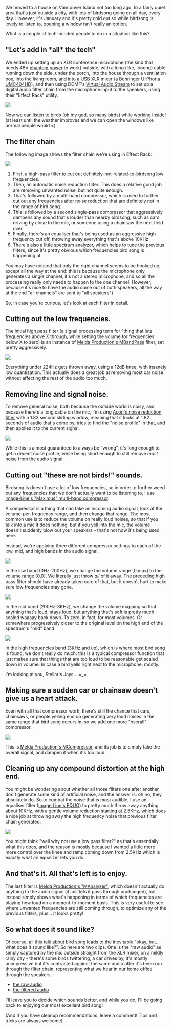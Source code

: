 We moved to a house on Vancouver Island not too long ago, to a fairly quiet area that's just outside a city, with lots of birdsong going on all day, every day. However, it's January and it's pretty cold out so while birdsong is lovely to listen to, opening a window isn't really an option.

What is a couple of tech-minded people to do in a situation like this?


## "Let's add in \*all\* the tech"

We ended up setting up an XLR conference microphone (the kind that needs 48V [phantom power](https://en.wikipedia.org/wiki/Phantom_power) to work) outside, with a long (like, looong) cable running down the side, under the porch, into the house through a ventilation box, into the living room, and into a USB XLR mixer (a Behringer [U-Phoria UMC404HD](https://www.long-mcquade.com/67988/Pro_Audio_Recording/Audio_Interfaces/Behringer/U-Phoria_UMC404HD_Audiophile_4x4_24-Bit_192_kHz_USB_Audio_MIDI_Interface.htm)), and then using DDMF's [Virtual Audio Stream](http://www.virtualaudiostream.com) to set up a digital audio filter chain from the microphone input to the speakers, using their "Effect Rack" utility.

![](/images/bird-vst/the-setup.jpg)

Now we can listen to birds (oh my god, so many birds) while working inside! (at least until the weather improves and we can open the windows like normal people would =)


## The filter chain

The following image shows the filter chain we're using in Effect Rack:

![](/images/bird-vst/ddmf-filter-chain.png)

1. First, a high-pass filter to cut out definitely-not-related-to-birdsong low frequencies.
2. Then, an automatic noise reduction filter. This does a relative good job are removing unwanted noise, but not quite enough.
3. That's followed by a multi-band compressor, which is used to further cut out any frequencies after noise reduction that are definitely not in the range of bird song.
4. This is followed by a second single-pass compressor that aggressively dampens any sound that's louder than nearby birdsong, such as cars driving by close to the mic, or someone using a chainsaw the next field over.
5. Finally, there's an equaliser that's being used as an aggressive high frequency cut off, throwing away everything that's above 10KHz
6. There's also a little spectrum analyzer, which helps to tune the previous filters, since it's pretty obvious which frequencies bird song is happening at.

You may have noticed that only the right channel seems to be hooked up, except all the way at the end: this is because the microphone only generates a single channel, it's not a stereo microphone, and so all the processing really only needs to happen to the one channel. However, because it's nice to have the audio come out of both speakers, all the way at the end "all channels" are sent to "all speakers")

So, in case you're curious, let's look at each filter in detail.


## Cutting out the low frequencies.

The initial high pass filter (a signal processing term for "thing that lets frequencies above X through, while setting the volume for frequencies below X to zero) is an instance of [Melda Production's MBandPass](https://www.meldaproduction.com/MBandPass) filter, set pretty aggressively.

![](/images/bird-vst/bandpass.png)

Everything under 224Hz gets thrown away, using a 12dB knee, with insanely low quantization. This actually does a great job at removing most car noise without affecting the rest of the audio too much.


## Removing line and signal noise.

To remove general noise, both because the outside world is noisy, and because there's a long cable on the mic, I'm using [Acon's noise reduction filter](https://acondigital.com/products/restoration-suite) with a 1.83 second sliding window, meaning that it looks at 1.82 seconds of audio that's come by, tries to find the "noise profile" in that, and then applies it to the current signal.

![](/images/bird-vst/noise-reduction.png)

While this is almost guaranteed to always be "wrong", it's long enough to get a decent noise profile, while being short enough to still remove _most_ noise from the audio signal.


## Cutting out "these are not birds!" sounds.

Birdsong is doesn't use a lot of low frequencies, so in order to further weed out any frequencies that we don't actually want to be listening to, I use [Image-Line's "Maximus" multi-band compressor](https://www.image-line.com/plugins/Effects/Maximus).

A compressor is a thing that can take an incoming audio signal, look at the volume-per-frequency range, and then change that range. The most common use is to reduce the volume on really loud noises, so that if you talk into a mic it does nothing, but if you yell into the mic, the volume doesn't suddenly blow out your speakers - that's not how it's being used here.

Instead, we're applying three different compressor settings to each of the low, mid, and high bands in the audio signal.

![](/images/bird-vst/low-compressor.png)

In the low band (0Hz-200Hz), we change the volume range [0,max] to the volume range [0,0]. We literally just throw *all* of it away. The preceding high pass filter should have already taken care of that, but it doesn't hurt to make sure low frequencies stay gone.

![](/images/bird-vst/mid-compressor.png)

In the mid band (200Hz-3KHz), we change the volume mapping so that anything that's loud, stays loud, but anything that's soft is pretty much scaled waaaay back down. To zero, in fact, for most volumes. Or somewhere progressively closer to the original level on the high end of the spectrum's "mid" band.

![](/images/bird-vst/high-compressor.png)

In the high frequencies band (3KHz and up), which is where most bird song is found, we don't really do much: this is a typical compressor function that just makes sure that things that are too loud to be reasonable get scaled down in volume. In case a bird yells right next to the microphone, mostly.

I'm looking at you, Stellar's Jays... =_=


## Making sure a sudden car or chainsaw doesn't give us a heart attack.

Even with all that compressor work, there's still the chance that cars, chainsaws, or people yelling end up generating very loud noises in the same range that bird song occurs in, so we add one more "overall" compressor.

![](/images/bird-vst/second-compressor.png)

This is [Melda Production's MCompressor](https://www.meldaproduction.com/MCompressor), and its job is to simply take the overall signal, and dampen it when it's too loud.


## Cleaning up any compound distortion at the high end.

You might be wondering about whether all those filters one after another don't generate some kind of artificial noise, and the answer is: oh no, they absolutely do. So to combat the noise that is most audible, I use an equaliser filter ([Image Line's EQUO](https://www.image-line.com/support/FLHelp/html/plugins/EQUO.htm)) to pretty much throw away anything about 10KHz, with a gentle volume reduction starting at 2.5KHz, which does a nice job at throwing away the high frequency noise that previous filter chain generated.

![](/images/bird-vst/eq-cutoff.png)

You might think "well why not use a low pass filter?" as that's essentially what this does, and the reason is mostly because I wanted a little more more control over the knee and ramp coming down from 2.5KHz which is exactly what an equalizer lets you do.


## And that's it. All that's left is to enjoy.

The last filter is [Melda Production's "MAnalyzer"](https://www.meldaproduction.com/MAnalyzer), which doesn't actually do anything to the audio signal (it just lets it pass through unchanged), but instead simply shows what's happening in terms of which frequencies are playing how loud on a moment-to-moment basis. This is very useful to see where unwanted frequencies are still coming through, to optimize any of the previous filters, plus... it looks pretty!

## So what does it sound like?

Of course, all this talk about bird song leads to the inevitable "okay, but... what does it sound like?". So here are two clips. One is the "raw audio" as simply captured by the mic outside straight from the XLR mixer, on a mildly rainy day - there's some birds twittering, a car drives by, it's mostly unimpressive but it's contrasted against the same audio after it's been run through the filter chain, representing what we hear in our home office through the speakers.

- [the raw audio](https://clyp.it/ksmbapw1?token=5fca3db27da4d26cfea827dbf5295608)
- [the filtered audio](https://clyp.it/2hj4kmfc?token=b535e17e75cc3f535b75927cec1203d1)

I'll leave you to decide which sounds better, and while you do, I'll be going back to enjoying our most excellent bird song!

(And if you have cleanup recommendations, leave a comment! Tips and tricks are always welcome)